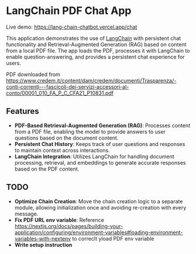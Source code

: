 # LangChain PDF Chat App

Live demo: https://lang-chain-chatbot.vercel.app/chat

This application demonstrates the use of [LangChain](https://github.com/hwchase17/langchain) with persistent chat functionality and Retrieval-Augmented Generation (RAG) based on content from a local PDF file. The app loads the PDF, processes it with LangChain to enable question-answering, and provides a persistent chat experience for users. 

PDF downloaded from https://www.credem.it/content/dam/credem/documenti/Trasparenza/-conti-correnti---fascicoli-dei-servizi-accessori-al-conto/00001_010_FA_P_C_CFA21_P10831.pdf

## Features

- **PDF-Based Retrieval-Augmented Generation (RAG)**: Processes content from a PDF file, enabling the model to provide answers to user questions based on the document content.
- **Persistent Chat History**: Keeps track of user questions and responses to maintain context across interactions.
- **LangChain Integration**: Utilizes LangChain for handling document processing, retrieval, and embeddings to generate accurate responses based on the PDF content.

## TODO

- **Optimize Chain Creation**: Move the chain creation logic to a separate module, allowing initialization once and avoiding re-creation with every message.
- **Fix PDF URL env variable**: Reference https://nextjs.org/docs/pages/building-your-application/configuring/environment-variables#loading-environment-variables-with-nextenv to correclt yload PDF env variable
- **Write setup instruction**